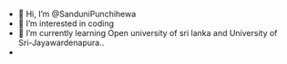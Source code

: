 - 👋 Hi, I’m @SanduniPunchihewa
- 👀 I’m interested in coding
- 🌱 I’m currently learning Open university of sri lanka and University of Sri-Jayawardenapura..
- 

<!---
SanduniPunchihewa/SanduniPunchihewa is a ✨ special ✨ repository because its `README.md` (this file) appears on your GitHub profile.
You can click the Preview link to take a look at your changes.
--->
